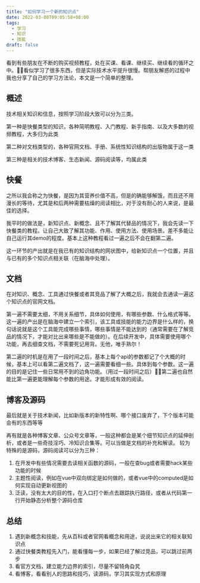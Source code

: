 ```yaml
---
title: "如何学习一个新的知识点"
date: 2022-03-08T09:05:58+08:00
tags: 
  - 学习
  - 知识
  - 技能
draft: false
---
```


看到有些朋友在不断的购买视频教程，处在买课、看课、继续买、继续看的循环之中。看似学习了很多东西，但是实际技术水平提升很慢。帮朋友解惑的过程中我也分享了自己的学习方法论，本文是一个简单的整理。

<!--more-->

## 概述
技术相关知识和信息，按照学习阶段大致可以分为三类。  

第一种是快餐类型的知识，各种简明教程、入门教程、新手指南、以及大多数的视频教程，大多归为此类  

第二种对文档类型的，各种官网文档、手册、系统性知识结构的出版物属于这一类  

第三种是相关的技术博客、生态新闻、源码阅读等，均属此类  

## 快餐
之所以我会称之为快餐，是因为其营养价值不高，但是的确能够解饿，而且还不用漫长的等待，尤其是和后两种需要枯燥的阅读相比，对于没有耐心的人来说，是最佳的选择。

我平时的做法是，新知识点、新概念、且不了解其代替品的情况下，我会先读一下快餐类的教程。让自己大致了解其功能、作用、使用方法、使用场景。差不多能让自己运行其demo的程度。基本上这种教程看过一遍之后不会在翻第二遍。

这一环节的产出就是在我已有的知识结构的网状图中，给新知识点一个位置，并且与已有的多个知识点相关联（在脑海中处理）。

## 文档
在对知识、概念、工具通过快餐或者其竞品了解了大概之后，我就会去通读一遍这个知识点的官网文档。

第一遍不需要太细，不用关系细节，具体如何使用，有哪些参数、什么格式等等。这一遍的产出是在脑海中建立一个索引，该工具或技能的能力边界是什么样的，换句话说就是这个工具能完成哪些事情，哪些事情是不能达到的（通常需要在了解竞品的情况下，才能对比出来哪些是不能做的）。在后续开发中，具体需要使用哪个功能，再去细查文档，不需要死记用背。无他，唯手熟尔！

第二遍的时机是在用了一段时间之后，基本上每个api的参数都记了个大概的时候，基本上可以看第二遍文档了，这一遍需要看细一些。具体到每个参数。这一遍的目的是记住一些日常用不到的边角功能。（用过一段时间之后）第二遍也自然能比第一遍更能理解每个参数的用途。才能形成有效的阅读。

## 博客及源码
最后就是关于技术新闻，比如新版本的新特性啊、哪个接口废弃了，下个版本可能会有的东西等等

再有就是各种博客文章、公众号文章等，一般这种都会是某个细节知识点的延伸剖析，或者是一些奇技淫巧、冷知识合集等。可以当做是文档的补充和解读。
较为特殊的是源码，源码阅读可以分为三种：

1. 在开发中有些情况需要去读相关函数的源码，一般在查bug或者需要hack某些功能的时候
2. 主题性阅读，例如在vue中双向绑定是如何做的，或者vue中的computed是如何实现自动更新视图的
3. 泛读，没有太大的目的性，在入口打个断点去跟踪执行路径，或者从代码第一行开始静态分析整个源码仓库
  
## 总结
1. 遇到新概念和技能，先从百科或者官网看概念和用途，说说出来它的相关联知识点
2. 通过快餐类教程先入门，能看懂每一步，如果已经了解过竞品，可以跳过前两步
3. 看官方文档，建立能力边界的索引，尽量不留犄角旮旯
4. 看博客，看看别人的思路和技巧，读源码，学习其实现方式和原理

